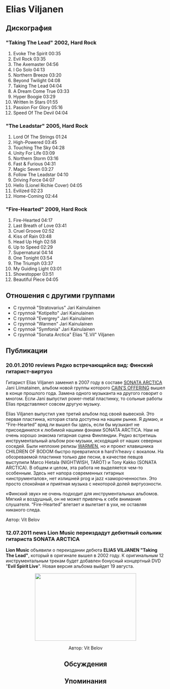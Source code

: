 # Elias Viljanen



## Дискография

### "Taking The Lead" 2002, Hard Rock

1. Evoke The Spirit 00:35  
2. Evil Rock 03:35  
3. The Axemaster 04:56  
4. I Go Solo 04:13  
5. Northern Breeze 03:20  
6. Beyond Twilight 04:08  
7. Taking The Lead 04:04  
8. A Dream Come True 03:33  
9. Hyper Boogie 03:29  
10. Written In Stars 01:55  
11. Passion For Glory 05:16  
12. Speed Of The Devil 04:04 

### "The Leadstar" 2005, Hard Rock

1. Lord Of The Strings 01:24  
2. High-Powered 03:45  
3. Touching The Sky 04:28  
4. Unity For Life 03:09  
5. Northern Storm 03:16  
6. Fast & Furious 04:31  
7. Magic Seven 03:27  
8. Follow The Leadstar 04:10  
9. Driving Force 04:07  
10. Hello (Lionel Richie Cover) 04:05
11. Evilized 02:23  
12. Home-Coming 02:44 

### "Fire-Hearted" 2009, Hard Rock

1. Fire-Hearted 04:17  
2. Last Breath of Love 03:41
3. Cruel Groove 02:52  
4. Kiss of Rain 03:48  
5. Head Up High 02:58  
6. Up to Speed 02:29  
7. Supernatural 04:14  
8. One Tonight 03:54  
9. The Triumph 03:37  
10. My Guiding Light 03:01  
11. Showstopper 03:51  
12. Beautiful Piece 04:05 


## Отношения с другими группами

* C группой "Stratovarius" Jari Kainulainen
* C группой "Kotipelto" Jari Kainulainen
* C группой "Evergrey" Jari Kainulainen
* C группой "Warmen" Jari Kainulainen
* C группой "Symfonia" Jari Kainulainen
* C группой "Sonata Arctica" Elias "E.Vil" Viljanen

## Публикации

### 20.01.2010 reviews Редко встречающийся вид: Финский гитарист-виртуоз

<P>Гитарист Elias Viljanen заменил в 2007 году в составе <A href="/ru/band/sonata_arctica/">SONATA ARCTICA</A> Jani Liimatainen, альбом новой группы которого <A href="/ru/band/cain_s_offering/">CAIN’S OFFERING</A> вышел в конце прошлого года. Замена одного музыканта на другого говорит о многом. Если Jani выпустил power-metal пластинку, то сольные работы Elias представляют совсем другую музыку.</P>
<P>Elias Viljanen выпустил уже третий альбом под своей вывеской. Это первая пластинка, которая стала доступна на нашем рынке. Я думаю, и “Fire-Hearted” вряд ли вышел бы здесь, если бы музыкант не присоединился к любимой нашими фэнами SONATA ARCTICA. Нам не очень хорошо знакома гитарная сцена Финляндии. Редко встретишь инструментальный альбом рок-музыки, исходящий от наших северных соседей. Были неплохие релизы <A href="/ru/band/warmen/">WARMEN</A>, но и проект клавишника CHILDREN OF BODOM быстро превратился в hard’n’heavy с вокалом. На обозреваемой пластинке только две песни, в качестве певцов выступили Marco Hietala (NIGHTWISH, TAROT) и Tony Kakko (SONATA ARCTICA). В общем и целом, эта работа не выделяется чем-то особенным. Здесь нет напора современных гитарных «инструменталов», нет излишней prog и jazz «замороченности». Это просто спокойная и приятная музыка с некоторой долей виртуозности. </P>
<P>«Финский звук» не очень подходит для инструментальных альбомов. Мягкий и воздушный, он не может привлечь к себе внимания слушателя. “Fire-Hearted” влетает и вылетает в ухи, не оставляя никакого следа.</P>
Автор: Vit Belov

### 12.07.2011 news Lion Music переиздадут дебютный сольник гитариста SONATA ARCTICA

<P><STRONG>Lion Music</STRONG> объявили о переиздании дебюта <STRONG>ELIAS VILJANEN "Taking The Lead"</STRONG>, который в оригинале вышел в 2002 году. К оригинальным 12 инструментальным трекам будет добавлен бонусный концертный DVD "<STRONG>Evil Spirit Live</STRONG>". Новая версия альбома выйдет 19 августа.</P>
<P><center><IMG height=213 src="/images/news_rus/2011.07/20088.jpg" width=320 border=0></P>
Автор: Vit Belov


## Обсуждения


## Упоминания

